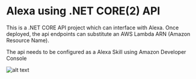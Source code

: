 # Alexa using .NET CORE(2) API 
This is a .NET CORE API project which can interface with Alexa. Once deployed, the api endpoints can substitute an AWS Lambda ARN (Amazon Resource Name).

The api needs to be configured as a Alexa Skill using Amazon Developer Console

![alt text](https://cdn-pro.dprcdn.net/files/acc_631711/1BTr3j)
